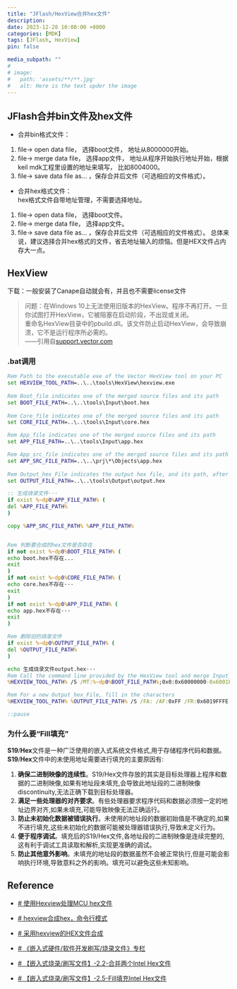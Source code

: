 ```yaml
---
title: "JFlash/HexView合并hex文件"
description: 
date: 2023-12-28 10:00:00 +0800
categories: [MDK]
tags: [JFlash, HexView]
pin: false

media_subpath: ""
#
# image:
#   path: 'assets/**/**.jpg'
#   alt: Here is the text upder the image
---
```


## JFlash合并bin文件及hex文件
- 合并bin格式文件：  
1. file-> open data file， 选择boot文件， 地址从8000000开始。
2. file-> merge data file， 选择app文件， 地址从程序开始执行地址开始，根据keil mdk工程里设置的地址来填写， 比如8004000。
3. file-> save data file as... ，保存合并后文件（可选相应的文件格式）。

- 合并hex格式文件：  
hex格式文件自带地址管理，不需要选择地址。  
1. file-> open data file， 选择boot文件。
2. file-> merge data file， 选择app文件。
3. file-> save data file as... ，保存合并后文件（可选相应的文件格式）。
总体来说，建议选择合并hex格式的文件，省去地址输入的烦恼。但是HEX文件占内存大一点。

## HexView
下载：一般安装了Canape自动就会有，并且也不需要license文件  

>问题：在Windows 10上无法使用旧版本的HexView。程序不再打开。一旦你试图打开HexView，它被阻塞在启动阶段，不出现或关闭。  
>重命名HexView目录中的pbuild.dll。该文件防止启动HexView，会导致崩溃，它不是运行程序所必需的。  
>——引用自[support.vector.com](https://support.vector.com/kb?id=kb_article_view&sysparm_article=KB0011961&sys_kb_id=a29f7c10dbd470544896115e689619f0&spa=1)   

### .bat调用
```bat
Rem Path to the executable exe of the Vector HexView tool on your PC
set HEXVIEW_TOOL_PATH=..\..\tools\HexView\hexview.exe
 
Rem Boot_file indicates one of the merged source files and its path
set BOOT_FILE_PATH=..\..\tools\Input\boot.hex
 
Rem Core_file indicates one of the merged source files and its path
set CORE_FILE_PATH=..\..\tools\Input\core.hex

Rem App_file indicates one of the merged source files and its path
set APP_FILE_PATH=..\..\tools\Input\app.hex

Rem App_src_file indicates one of the merged source files and its path
set APP_SRC_FILE_PATH=..\..\prj\*\Objects\app.hex
 
Rem Output_hex_File indicates the output hex file, and its path, after the merge
set OUTPUT_FILE_PATH=..\..\tools\Output\output.hex

:: 生成烧录文件···
if exist %~dp0%APP_FILE_PATH% (
del %APP_FILE_PATH%
)

copy %APP_SRC_FILE_PATH% %APP_FILE_PATH%


Rem 判断要合成的hex文件是否存在
if not exist %~dp0%BOOT_FILE_PATH% (
echo boot.hex不存在...
exit
)
if not exist %~dp0%CORE_FILE_PATH% (
echo core.hex不存在···
exit
)
if not exist %~dp0%APP_FILE_PATH% (
echo app.hex不存在···
exit
)

Rem 删除旧的烧录文件
if exist %~dp0%OUTPUT_FILE_PATH% (
del %OUTPUT_FILE_PATH%
)

echo 生成烧录文件output.hex···
Rem Call the command line provided by the HexView tool and merge Input_hex_File1 Input_hex_File2 Input_hex_File3 to output a new Output_hex_File
%HEXVIEW_TOOL_PATH% /S /MT:%~dp0%BOOT_FILE_PATH%;0x0:0x60000000-0x6001FFFF+%~dp0%CORE_FILE_PATH%;0x0:0x60020000-0x6011FFFF+%~dp0%APP_FILE_PATH%;0x0:0x60120000-0x6019FFFD /XI:32 -o %~dp0%OUTPUT_FILE_PATH%

Rem For a new Output_hex_File, fill in the characters
%HEXVIEW_TOOL_PATH% %OUTPUT_FILE_PATH% /S /FA: /AF:0xFF /FR:0x6019FFFE-0x6019FFFF /FP:FF /XI:32 -o %OUTPUT_FILE_PATH%

::pause
```

### 为什么要“Fill填充”
**S19**/**Hex**文件是一种广泛使用的嵌入式系统文件格式,用于存储程序代码和数据。**S19**/**Hex**文件中的未使用地址需要进行填充的主要原因有:  
1. **确保二进制映像的连续性**。S19/Hex文件存放的其实是目标处理器上程序和数据的二进制映像,如果有地址段未填充,会导致此地址段的二进制映像 discontinuity,无法正确下载到目标处理器。
2. **满足一些处理器的对齐要求**。有些处理器要求程序代码和数据必须按一定的地址边界对齐,如果未填充,可能导致映像无法正确运行。
3. **防止未初始化数据被错误执行**。未使用的地址段的数据初始值是不确定的,如果不进行填充,这些未初始化的数据可能被处理器错误执行,导致未定义行为。
4. **便于程序调试**。填充后的S19/Hex文件,各地址段的二进制映像是连续完整的,这有利于调试工具读取和解析,实现更准确的调试。
5. **防止其他意外影响**。未填充的地址段的数据虽然不会被正常执行,但是可能会影响执行环境,导致意料之外的影响。填充可以避免这些未知影响。

## Reference
- [# 使用Hexview处理MCU hex文件](https://zhuanlan.zhihu.com/p/605509950)
- [# hexview合成hex，命令行模式](https://zhuanlan.zhihu.com/p/603159794)
- [# 采用hexview的HEX文件合成](https://blog.csdn.net/kxajd001/article/details/132531632)

- [# 《嵌入式硬件/软件开发刷写/烧录文件》专栏](https://blog.csdn.net/qfmzhu/category_12260357.html)
- [# 【嵌入式烧录/刷写文件】-2.2-合并两个Intel Hex文件](https://blog.csdn.net/qfmzhu/article/details/129840035)
- [# 【嵌入式烧录/刷写文件】-2.5-Fill填充Intel Hex文件](https://blog.csdn.net/qfmzhu/article/details/130809765)
